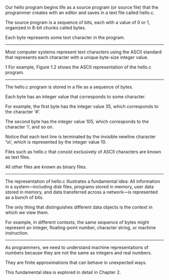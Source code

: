 Our hello program begins life as a source program (or source file) that the programmer creates with an editor and saves in a text file called hello.c. 

The source program is a sequence of bits, each with a value of 0 or 1, organized in 8-bit chunks called bytes. 

Each byte represents some text character in the program. 

---

Most computer systems represent text characters using the ASCII standard that represents each character with a unique byte-size integer value.

1 For example, Figure 1.2 shows the ASCII representation of the hello.c program. 

---

The hello.c program is stored in a file as a sequence of bytes. 

Each byte has an integer value that corresponds to some character.

For example, the first byte has the integer value 35, which corresponds to the character ‘#’. 

The second byte has the integer value 105, which corresponds to the character ‘i’, and so on. 

Notice that each text line is terminated by the invisible newline character ‘\n’, which is represented by the integer value 10. 

Files such as hello.c that consist exclusively of ASCII characters are known as text files. 

All other files are known as binary files. 

---

The representation of hello.c illustrates a fundamental idea: All information in a system—including disk files, programs stored in memory, user data stored in memory, and data transferred across a network—is represented as a bunch of bits. 

The only thing that distinguishes different data objects is the context in which we view them.

For example, in different contexts, the same sequence of bytes might represent an integer, floating-point number, character string, or machine instruction.

---

As programmers, we need to understand machine representations of numbers because they are not the same as integers and real numbers. 

They are finite approximations that can behave in unexpected ways. 

This fundamental idea is explored in detail in Chapter 2.